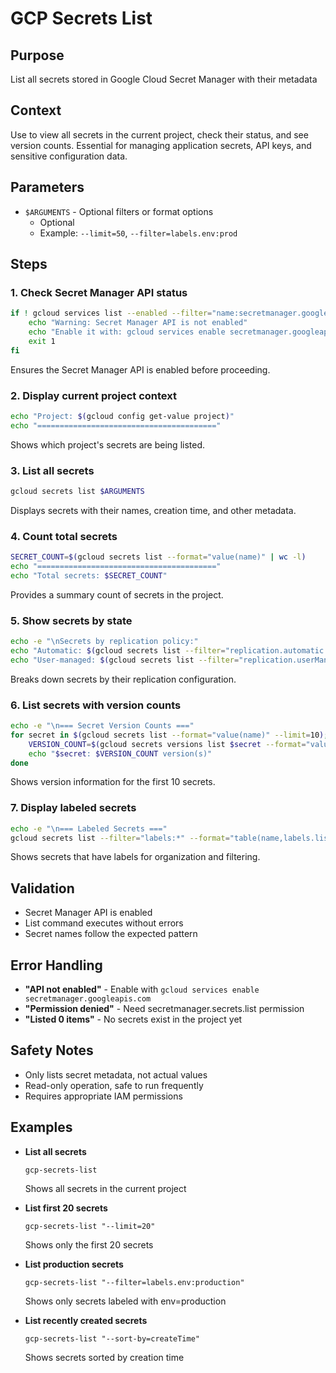# GCP Secrets List

## Purpose
List all secrets stored in Google Cloud Secret Manager with their metadata

## Context
Use to view all secrets in the current project, check their status, and see version counts. Essential for managing application secrets, API keys, and sensitive configuration data.

## Parameters
- `$ARGUMENTS` - Optional filters or format options
  - Optional
  - Example: `--limit=50`, `--filter=labels.env:prod`

## Steps

### 1. Check Secret Manager API status
```bash
if ! gcloud services list --enabled --filter="name:secretmanager.googleapis.com" --format="value(name)" | grep -q secretmanager; then
    echo "Warning: Secret Manager API is not enabled"
    echo "Enable it with: gcloud services enable secretmanager.googleapis.com"
    exit 1
fi
```
Ensures the Secret Manager API is enabled before proceeding.

### 2. Display current project context
```bash
echo "Project: $(gcloud config get-value project)"
echo "========================================"
```
Shows which project's secrets are being listed.

### 3. List all secrets
```bash
gcloud secrets list $ARGUMENTS
```
Displays secrets with their names, creation time, and other metadata.

### 4. Count total secrets
```bash
SECRET_COUNT=$(gcloud secrets list --format="value(name)" | wc -l)
echo "========================================"
echo "Total secrets: $SECRET_COUNT"
```
Provides a summary count of secrets in the project.

### 5. Show secrets by state
```bash
echo -e "\nSecrets by replication policy:"
echo "Automatic: $(gcloud secrets list --filter="replication.automatic:*" --format="value(name)" | wc -l)"
echo "User-managed: $(gcloud secrets list --filter="replication.userManaged:*" --format="value(name)" | wc -l)"
```
Breaks down secrets by their replication configuration.

### 6. List secrets with version counts
```bash
echo -e "\n=== Secret Version Counts ==="
for secret in $(gcloud secrets list --format="value(name)" --limit=10); do
    VERSION_COUNT=$(gcloud secrets versions list $secret --format="value(name)" | wc -l)
    echo "$secret: $VERSION_COUNT version(s)"
done
```
Shows version information for the first 10 secrets.

### 7. Display labeled secrets
```bash
echo -e "\n=== Labeled Secrets ==="
gcloud secrets list --filter="labels:*" --format="table(name,labels.list())"
```
Shows secrets that have labels for organization and filtering.

## Validation
- Secret Manager API is enabled
- List command executes without errors
- Secret names follow the expected pattern

## Error Handling
- **"API not enabled"** - Enable with `gcloud services enable secretmanager.googleapis.com`
- **"Permission denied"** - Need secretmanager.secrets.list permission
- **"Listed 0 items"** - No secrets exist in the project yet

## Safety Notes
- Only lists secret metadata, not actual values
- Read-only operation, safe to run frequently
- Requires appropriate IAM permissions

## Examples
- **List all secrets**
  ```
  gcp-secrets-list
  ```
  Shows all secrets in the current project

- **List first 20 secrets**
  ```
  gcp-secrets-list "--limit=20"
  ```
  Shows only the first 20 secrets

- **List production secrets**
  ```
  gcp-secrets-list "--filter=labels.env:production"
  ```
  Shows only secrets labeled with env=production

- **List recently created secrets**
  ```
  gcp-secrets-list "--sort-by=createTime"
  ```
  Shows secrets sorted by creation time